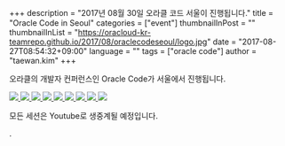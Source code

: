 +++
description = "2017년 08월 30일 오라클 코드 서울이 진행됩니다."
title = "Oracle Code in Seoul"
categories = ["event"]
thumbnailInPost = ""
thumbnailInList = "https://oracloud-kr-teamrepo.github.io/2017/08/oraclecodeseoul/logo.jpg"
date = "2017-08-27T08:54:32+09:00"
language = ""
tags = ["oracle code"]
author = "taewan.kim"
+++

오라클의 개발자 컨퍼런스인 Oracle Code가 서울에서 진행됩니다.

[
![](https://oracloud-kr-teamrepo.github.io/2017/08/oraclecodeseoul/img01.jpg)
![](https://oracloud-kr-teamrepo.github.io/2017/08/oraclecodeseoul/img02.jpg)
![](https://oracloud-kr-teamrepo.github.io/2017/08/oraclecodeseoul/img03.jpg)
![](https://oracloud-kr-teamrepo.github.io/2017/08/oraclecodeseoul/img04.jpg)
![](https://oracloud-kr-teamrepo.github.io/2017/08/oraclecodeseoul/img05.jpg)
![](https://oracloud-kr-teamrepo.github.io/2017/08/oraclecodeseoul/img06.jpg)
![](https://oracloud-kr-teamrepo.github.io/2017/08/oraclecodeseoul/img07.jpg)
![](https://oracloud-kr-teamrepo.github.io/2017/08/oraclecodeseoul/img08.jpg)
![](https://oracloud-kr-teamrepo.github.io/2017/08/oraclecodeseoul/img09.jpg)
](https://developer.oracle.com/code/seoul)

모든 세션은 Youtube로 생중계될 예정입니다.


.
